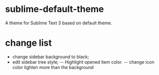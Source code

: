 sublime-default-theme
=====================
A theme for Sublime Text 3 based on default theme.

# change list
- change sidebar background to black;
- edit sidebar tree style;
-- Highlight opened item color.
-- change icon color lighten more than the background
